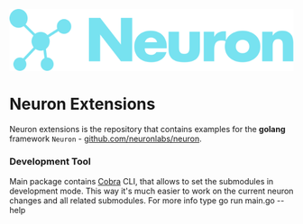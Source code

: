 ![Neuron Logo](logo_teal.svg)

# Neuron Extensions
Neuron extensions is the repository that contains examples for the **golang** framework `Neuron` - [github.com/neuronlabs/neuron](https://github.com/neuronlabs/neuron).

### Development Tool

Main package contains [Cobra](github.com/spf13/cobra) CLI, that allows to set the submodules in development mode.
This way it's much easier to work on the current neuron changes and all related submodules.
For more info type go run main.go --help